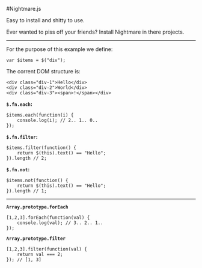 #Nightmare.js

Easy to install and shitty to use.

Ever wanted to piss off your friends? Install Nightmare in there projects.

--------
For the purpose of this example we define:

    var $items = $("div");

The corrent DOM structure is:

    <div class="div-1">Hello</div>
    <div class="div-2">World</div>
    <div class="div-3"><span>!</span></div>

**`$.fn.each`:**

    $items.each(function(i) {
        console.log(i); // 2.. 1.. 0..
    });

**`$.fn.filter`:**

    $items.filter(function() {
        return $(this).text() == "Hello";
    }).length // 2;

**`$.fn.not`:**

    $items.not(function() {
        return $(this).text() == "Hello";
    }).length // 1;

---------

**`Array.prototype.forEach`**

    [1,2,3].forEach(function(val) {
        console.log(val); // 3.. 2.. 1..
    });

**`Array.prototype.filter`**

    [1,2,3].filter(function(val) {
        return val === 2;
    }); // [1, 3]